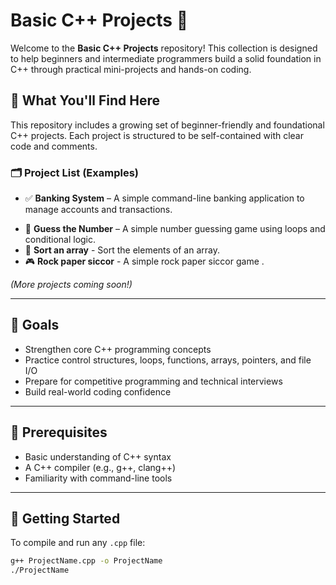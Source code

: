 # Basic C++ Projects 🚀

Welcome to the **Basic C++ Projects** repository! This collection is designed to help beginners and intermediate programmers build a solid foundation in C++ through practical mini-projects and hands-on coding.

## 📌 What You'll Find Here

This repository includes a growing set of beginner-friendly and foundational C++ projects. Each project is structured to be self-contained with clear code and comments.

### 🗂 Project List (Examples)

- ✅ **Banking System** – A simple command-line banking application to manage accounts and transactions.
<!--- 🧮 **Calculator** – Performs basic arithmetic operations using functions and control structures.-->
- 🎲 **Guess the Number** – A simple number guessing game using loops and conditional logic.
- 🔎 **Sort an array** - Sort the elements of an array.
- 🎮 **Rock paper siccor** - A simple rock paper siccor game .
<!--- 📚 **Student Record System** – A mini database using structs and file handling.
- 🕹 **Tic Tac Toe Game** – A classic two-player game using arrays and logic.-->

*(More projects coming soon!)*

---

## 🎯 Goals

- Strengthen core C++ programming concepts
- Practice control structures, loops, functions, arrays, pointers, and file I/O
- Prepare for competitive programming and technical interviews
- Build real-world coding confidence

---

## 🧠 Prerequisites

- Basic understanding of C++ syntax
- A C++ compiler (e.g., g++, clang++)
- Familiarity with command-line tools

---

## 🚀 Getting Started

To compile and run any `.cpp` file:

```bash
g++ ProjectName.cpp -o ProjectName
./ProjectName
